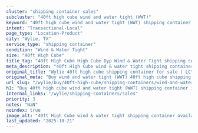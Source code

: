 ```yaml
---
cluster: "shipping container sales"
subcluster: "40ft high cube wind and water tight (WWT)"
keyword: "40ft high cube wind and water tight (WWT) shipping container for sale Wylie, TX"
intent: "Transactional-Local"
page_type: "Location-Product"
city: "Wylie, TX"
service_type: "shipping container"
condition: "Wind & Water Tight"
size: "40ft High Cube"
title_tag: "40ft High Cube High Cube Dyp Wind & Water Tight shipping container Sales in Wylie | LC Container"
meta_description: "40ft High Cube wind & water tight shipping container sales in Wylie. High cube containers with extra height. Fast delivery, competitive pricing. Serving shipping containers area. Quote ID: DEX. Call (214) 524-4168 for your free quote today."
original_title: "Wylie 40ft high cube shipping container for sale | LC"
original_meta: "Buy wind and water tight (WWT) 40ft high cube shipping container sale with local delivery in Wylie, TX. LC Container — local Since 2003. Request a fast quote today."
url_slug: "/wylie/buy/40ft-high-cube/shipping-containers/wind-and-water-tight-wwt"
h1: "Buy 40ft high cube wind and water tight (WWT) shipping container in Wylie"
internal_links: "/wylie/shipping-containers/sales"
priority: 3
notes: "NaN"
noindex: true
image_alt: "40ft High Cube wind & water tight shipping container available for delivery in Wylie"
last_updated: "2025-10-21"
---
```


<!-- TODO: Add unique city/inventory copy, images, and internal links here. -->
